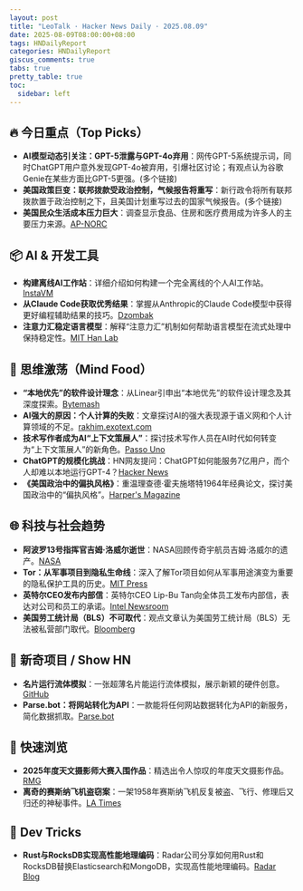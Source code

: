 ```yaml
---
layout: post
title: "LeoTalk · Hacker News Daily · 2025.08.09"
date: 2025-08-09T08:00:00+08:00
tags: HNDailyReport
categories: HNDailyReport
giscus_comments: true
tabs: true
pretty_table: true
toc:
  sidebar: left
---
```


## 🔥 今日重点（Top Picks）

- **AI模型动态引关注：GPT-5泄露与GPT-4o弃用**：网传GPT-5系统提示词，同时ChatGPT用户意外发现GPT-4o被弃用，引爆社区讨论；有观点认为谷歌Genie在某些方面比GPT-5更强。(多个链接)
- **美国政策巨变：联邦拨款受政治控制，气候报告将重写**：新行政令将所有联邦拨款置于政治控制之下，且美国计划重写过去的国家气候报告。(多个链接)
- **美国民众生活成本压力巨大**：调查显示食品、住房和医疗费用成为许多人的主要压力来源。[AP-NORC](https://apnorc.org/projects/food-housing-and-health-care-costs-are-a-source-of-major-stress-for-many-people/)

## 📦 AI & 开发工具

- **构建离线AI工作站**：详细介绍如何构建一个完全离线的个人AI工作站。[InstaVM](https://instavm.io/blog/building-my-offline-ai-workspace)
- **从Claude Code获取优秀结果**：掌握从Anthropic的Claude Code模型中获得更好编程辅助结果的技巧。[Dzombak](https://www.dzombak.com/blog/2025/08/getting-good-results-from-claude-code/)
- **注意力汇稳定语言模型**：解释“注意力汇”机制如何帮助语言模型在流式处理中保持稳定性。[MIT Han Lab](https://hanlab.mit.edu/blog/streamingllm)

## 🧠 思维激荡（Mind Food）

- **“本地优先”的软件设计理念**：从Linear引申出“本地优先”的软件设计理念及其深度探索。[Bytemash](https://bytemash.net/posts/i-went-down-the-linear-rabbit-hole/)
- **AI强大的原因：个人计算的失败**：文章探讨AI的强大表现源于语义网和个人计算领域的不足。[rakhim.exotext.com](https://rakhim.exotext.com/ai-is-impressive-because-we-ve-failed-at-semantic-web-and-personal-computing)
- **技术写作者成为AI“上下文策展人”**：探讨技术写作人员在AI时代如何转变为“上下文策展人”的新角色。[Passo Uno](https://passo.uno/from-tech-writers-to-ai-context-curators/)
- **ChatGPT的规模化挑战**：HN网友提问：ChatGPT如何能服务7亿用户，而个人却难以本地运行GPT-4？[Hacker News](https://news.ycombinator.com/item?id=44840728)
- **《美国政治中的偏执风格》**：重温理查德·霍夫施塔特1964年经典论文，探讨美国政治中的“偏执风格”。[Harper's Magazine](https://harpers.org/archive/1964/11/the-paranoid-style-in-american-politics/)

## 🌐 科技与社会趋势

- **阿波罗13号指挥官吉姆·洛威尔逝世**：NASA回顾传奇宇航员吉姆·洛威尔的遗产。[NASA](https://www.nasa.gov/news-release/acting-nasa-administrator-reflects-on-legacy-of-astronaut-jim-lovell/)
- **Tor：从军事项目到隐私生命线**：深入了解Tor项目如何从军事用途演变为重要的隐私保护工具的历史。[MIT Press](https://thereader.mitpress.mit.edu/the-secret-history-of-tor-how-a-military-project-became-a-lifeline-for-privacy/)
- **英特尔CEO发布内部信**：英特尔CEO Lip-Bu Tan向全体员工发布内部信，表达对公司和员工的承诺。[Intel Newsroom](https://newsroom.intel.com/corporate/my-commitment-to-you-and-our-company)
- **美国劳工统计局（BLS）不可取代**：观点文章认为美国劳工统计局（BLS）无法被私营部门取代。[Bloomberg](https://www.bloomberg.com/opinion/articles/2025-08-08/the-bls-can-t-be-replaced-by-the-private-sector)

## 📱 新奇项目 / Show HN

- **名片运行流体模拟**：一张超薄名片能运行流体模拟，展示新颖的硬件创意。[GitHub](https://github.com/Nicholas-L-Johnson/flip-card)
- **Parse.bot：将网站转化为API**：一款能将任何网站数据转化为API的新服务，简化数据抓取。[Parse.bot](https://www.parse.bot/)

## 🎯 快速浏览

- **2025年度天文摄影师大赛入围作品**：精选出令人惊叹的年度天文摄影作品。[RMG](https://www.rmg.co.uk/whats-on/astronomy-photographer-year/galleries/2025-shortlist)
- **离奇的赛斯纳飞机盗窃案**：一架1958年赛斯纳飞机反复被盗、飞行、修理后又归还的神秘事件。[LA Times](https://www.latimes.com/california/story/2025-08-08/mystery-plane-thief)

## 🧰 Dev Tricks

- **Rust与RocksDB实现高性能地理编码**：Radar公司分享如何用Rust和RocksDB替换Elasticsearch和MongoDB，实现高性能地理编码。[Radar Blog](https://radar.com/blog/high-performance-geocoding-in-rust)
